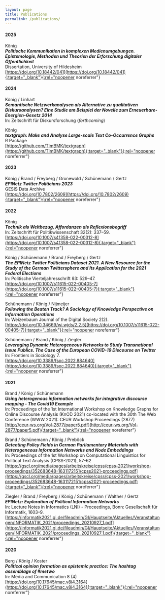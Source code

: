 ```yaml
---
layout: page
title: Publications
permalink: /publications/
---
```


#### 2025
König\
**_Politische Kommunikation in komplexen Medienumgebungen. Epistemologie, Methoden und Theorien der Erforschung digitaler Öffentlichkeit_**\
Dissertation, University of Hildesheim\
[https://doi.org/10.18442/041](https://doi.org/10.18442/041){:target="_blank"}{:rel="noopener noreferrer"}



#### 2024                                                                              
König / Linhart\
**_Semantische Netzwerkanalysen als Alternative zu qualitativen Diskursanalysen? Eine Studie am Beispiel der Novelle zum Erneuerbare-Energien-Gesetz 2014_**\
In: Zeitschrift für Diskursforschung (_forthcoming_)

König\
**_textgraph: Make and Analyse Large-scale Text Co-Occurrence Graphs_**\
R Package\
[https://github.com/TimBMK/textgraph](https://github.com/TimBMK/textgraph){:target="_blank"}{:rel="noopener noreferrer"}

#### 2023
König / Brand / Freyberg / Gronewold / Schünemann / Gertz\
**_EPINetz Twitter Politicians 2023_** \
GESIS Data Archive\
[https://doi.org/10.7802/2609](https://doi.org/10.7802/2609){:target="_blank"}{:rel="noopener noreferrer"}

#### 2022                                                                              
König\
**_Technik als Weltbezug, Affordanzen als Reflexionsbegriff_**\
In: Zeitschrift für Politikwissenschaft 32(2): 337–59.\
[https://doi.org/10.1007/s41358-022-00312-8](https://doi.org/10.1007/s41358-022-00312-8){:target="_blank"}{:rel="noopener noreferrer"}

König / Schünemann / Brand / Freyberg / Gertz\
**_The EPINetz Twitter Politicians Dataset 2021. A New Resource for the Study of the German Twittersphere and Its Application for the 2021 Federal Elections_** \
In: Politische Vierteljahresschrift 63: 529–47.\
[https://doi.org/10.1007/s11615-022-00405-7](https://doi.org/10.1007/s11615-022-00405-7){:target="_blank"}{:rel="noopener noreferrer"}

Schünemann / König / Nijmeijer\
**_Following the Beaten Track? A Sociology of Knowledge Perspective on Information Operations_**\
In: Weizenbaum Journal of the Digital Society 2(2). \
[https://doi.org/10.34669/wi.wjds/2.2.5](https://doi.org/10.1007/s11615-022-00405-7){:target="_blank"}{:rel="noopener noreferrer"}

Schünemann / Brand / König / Ziegler\
**_Leveraging Dynamic Heterogeneous Networks to Study Transnational Issue Publics. The Case of the European COVID-19 Discourse on Twitter_**\
In: Frontiers in Sociology 7.\
[https://doi.org/10.3389/fsoc.2022.884640](https://doi.org/10.3389/fsoc.2022.884640){:target="_blank"}{:rel="noopener noreferrer"}

#### 2021                                                                              
Brand / König / Schünemann\
**_Using heterogenous information networks for integrative discourse mapping - The Covid19 Example_**\
In: Proceedings of the 1st International Workshop on Knowledge Graphs for Online Discourse Αnalysis (KnOD 2021) co-located with the 30th The Web Conference (WWW 2021): CEUR Workshop Proceedings (2877)\
[http://ceur-ws.org/Vol-2877/paper5.pdf](http://ceur-ws.org/Vol-2877/paper5.pdf){:target="_blank"}{:rel="noopener noreferrer"}

Brand / Schünemann / König / Preböck\
**_Detecting Policy Fields in German Parliamentary Materials with Heterogeneous Information Networks and Node Embeddings_**\
In: Proceedings of the 1st Workshop on Computational Linguistics for Political Text Analysis (CPSS-2021), 57-62\
[https://gscl.org/media/pages/arbeitskreise/cpss/cpss-2021/workshop-proceedings/352683648-1631172151/cpss2021-proceedings.pdf](https://gscl.org/media/pages/arbeitskreise/cpss/cpss-2021/workshop-proceedings/352683648-1631172151/cpss2021-proceedings.pdf){:target="_blank"}{:rel="noopener noreferrer"}

Ziegler / Brand / Freyberg / König / Schünemann / Walther / Gertz\
**_EPINetz: Exploration of Political Information Networks_**\
In: Lecture Notes in Informatics (LNI) - Proceedings, Bonn: Gesellschaft für Informatik, 1603–9.\
[https://informatik2021.gi.de/fileadmin/GI/Hauptseite/Aktuelles/Veranstaltungen/INFORMATIK_2021/proceedings_20210927_1.pdf](https://informatik2021.gi.de/fileadmin/GI/Hauptseite/Aktuelles/Veranstaltungen/INFORMATIK_2021/proceedings_20210927_1.pdf){:target="_blank"}{:rel="noopener noreferrer"}

#### 2020                                                                              
Berg / König / Koster\
**_Political opinion formation as epistemic practice: The hashtag assemblage of #metwo_**\
In: Media and Communication 8 (4)\
[https://doi.org/10.17645/mac.v8i4.3164](https://doi.org/10.17645/mac.v8i4.3164){:target="_blank"}{:rel="noopener noreferrer"}
